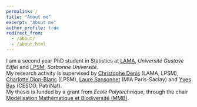 ```yaml
---
permalink: /
title: "About me"
excerpt: "About me"
author_profile: true
redirect_from: 
  - /about/
  - /about.html
---
```


I am a second year PhD student in Statistics at [LAMA](https://lama.u-pem.fr/), *Université Gustave Eiffel* and [LPSM](https://www.lpsm.paris/), *Sorbonne Université*. \
My research activity is supervised by [Christophe Denis](https://perso.math.u-pem.fr/denis.christophe/) (LAMA, LPSM), [Charlotte Dion-Blanc](https://sites.google.com/site/charlottedionblanc/) (LPSM), [Laure Sansonnet](https://mia-ps.inrae.fr/laure-sansonnet) (MIA Paris-Saclay) and [Yves Bas](https://cesco.mnhn.fr/fr/annuaire/yves-bas-6041) (CESCO, PatriNat). \
My thesis is funded by a grant from *Ecole Polytechnique*, through the chair [Modélisation Mathématique et Biodiversité (MMB)](http://www.cmap.polytechnique.fr/chaire-mmb/index.html).

